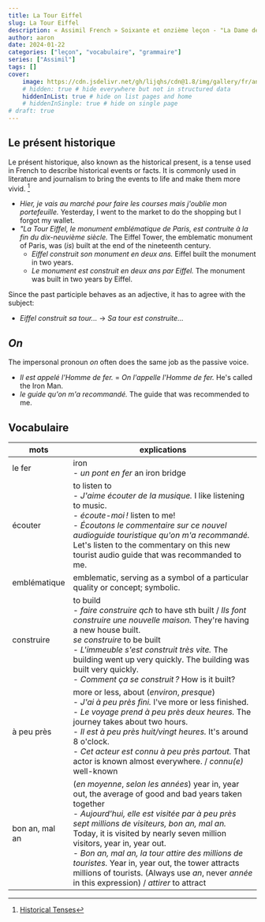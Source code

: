 ```yaml
---
title: La Tour Eiffel
slug: La Tour Eiffel
description: « Assimil French » Soixante et onzième leçon - "La Dame de fer"
author: aaron
date: 2024-01-22
categories: ["leçon", "vocabulaire", "grammaire"]
series: ["Assimil"]
tags: []
cover: 
    image: https://cdn.jsdelivr.net/gh/lijqhs/cdn@1.8/img/gallery/fr/anthony-delanoix-QAwciFlS1g4-unsplash.jpg
    # hidden: true # hide everywhere but not in structured data
    hiddenInList: true # hide on list pages and home
    # hiddenInSingle: true # hide on single page
# draft: true
---
```


## Le présent historique

Le présent historique, also known as the historical present, is a tense used in French to describe historical events or facts. It is commonly used in literature and journalism to bring the events to life and make them more vivid. [^1]
- *Hier, je vais au marché pour faire les courses mais j'oublie mon portefeuille.* Yesterday, I went to the market to do the shopping but I forgot my wallet.
- *"La Tour Eiffel, le monument emblématique de Paris, est contruite à la fin du dix-neuvième siècle.* The Eiffel Tower, the emblematic monument of Paris, was (*is*) built at the end of the nineteenth century.
  - *Eiffel construit son monument en deux ans.* Eiffel built the monument in two years.
  - *Le monument est construit en deux ans par Eiffel.* The monument was built in two years by Eiffel.

Since the past participle behaves as an adjective, it has to agree with the subject:
- *Eiffel construit sa tour...* -> *Sa tour est construite...*

## *On*

The impersonal pronoun *on* often does the same job as the passive voice.
- *Il est appelé l'Homme de fer.* = *On l'appelle l'Homme de fer.* He's called the Iron Man.
- *le guide qu'on m'a recommandé.* The guide that was recommended to me.

[^1]: [Historical Tenses](https://www.lawlessfrench.com/grammar/historical-tenses/)

## Vocabulaire

| mots | explications |
| ---- | ---- | 
| le fer | iron </br> - *un pont en fer* an iron bridge |
| écouter | to listen to </br> - *J'aime écouter de la musique.* I like listening to music. </br> - *écoute-moi !* listen to me! </br> - *Écoutons le commentaire sur ce nouvel audioguide touristique qu'on m'a recommandé.* Let's listen to the commentary on this new tourist audio guide that was recommanded to me. |
| emblématique | emblematic, serving as a symbol of a particular quality or concept; symbolic. |
| construire | to build </br> - *faire construire qch* to have sth built / *Ils font construire une nouvelle maison.* They're having a new house built. </br> *se construire* to be built </br> - *L'immeuble s'est construit très vite.* The building went up very quickly. The building was built very quickly. </br> - *Comment ça se construit ?* How is it built? |
| à peu près | more or less, about (*environ*, *presque*) </br> - *J'ai à peu près fini.* I've more or less finished. </br> - *Le voyage prend à peu près deux heures.* The journey takes about two hours. </br> - *Il est à peu près huit/vingt heures.* It's around 8 o'clock. </br> - *Cet acteur est connu à peu près partout.* That actor is known almost everywhere. / *connu(e)* well-known |
| bon an, mal an | (*en moyenne*, *selon les années*) year in, year out, the average of good and bad years taken together </br> - *Aujourd'hui, elle est visitée par à peu près sept millions de visiteurs, bon an, mal an.* Today, it is visited by nearly seven million visitors, year in, year out. </br> - *Bon an, mal an, la tour attire des millions de touristes.* Year in, year out, the tower attracts millions of tourists. (Always use *an*, never *année* in this expression) / *attirer* to attract |